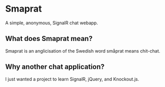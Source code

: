 Smaprat
=======

A simple, anonymous, SignalR chat webapp.

What does Smaprat mean?
-----------------------

Smaprat is an anglicisation of the Swedish word småprat means chit-chat.

Why another chat application?
-----------------------------

I just wanted a project to learn SignalR, jQuery, and Knockout.js.
